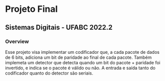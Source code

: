 # Projeto Final
## Sistemas Digitais - UFABC 2022.2

### Overview

Esse projeto visa implementar um codificador que, a cada pacote de dados de 6 bits, adiciona um bit de paridade ao final de cada pacote.
Também implemeta um detector que detecta quando um bit do pacote + paridade foi invertido, e indica se o pacote é válido ou não.
A entrada e saída tanto do codificador quanto do detector são seriais.
